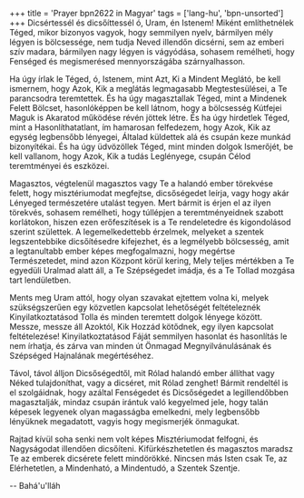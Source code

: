 +++
title = 'Prayer bpn2622 in Magyar'
tags = ['lang-hu', 'bpn-unsorted']
+++
Dicsértessél és dicsőíttessél ó, Uram, én Istenem! Miként említhetnélek Téged, mikor bizonyos vagyok, hogy semmilyen nyelv, bármilyen mély légyen is bölcsessége, nem tudja Neved illendőn dicsérni, sem az emberi szív madara, bármilyen nagy légyen is vágyódása, sohasem remélheti, hogy Fenséged és megismerésed mennyországába szárnyalhasson.

Ha úgy írlak le Téged, ó, Istenem, mint Azt, Ki a Mindent Meglátó, be kell ismernem, hogy Azok, Kik a meglátás legmagasabb Megtestesülései, a Te parancsodra teremtettek. És ha úgy magasztallak Téged, mint a Mindenek Felett Bölcset, hasonlóképpen be kell látnom, hogy a bölcsesség Kútfejei Maguk is Akaratod működése révén jöttek létre. És ha úgy hirdetlek Téged, mint a Hasonlíthatatlant, ím hamarosan felfedezem, hogy Azok, Kik az egység legbensőbb lényegei, Általad küldettek alá és csupán keze munkád bizonyítékai. És ha úgy üdvözöllek Téged, mint minden dolgok Ismerőjét, be kell vallanom, hogy Azok, Kik a tudás Leglényege, csupán Célod teremtményei és eszközei.

Magasztos, végtelenül magasztos vagy Te a halandó ember törekvése felett, hogy misztériumodat megfejtse, dicsőségedet leírja, vagy hogy akár Lényeged természetére utalást tegyen. Mert bármit is érjen el az ilyen törekvés, sohasem remélheti, hogy túllépjen a teremtményeidnek szabott korlátokon, hiszen ezen erőfeszítések is a Te rendeletedre és kigondolásod szerint születtek. A legemelkedettebb érzelmek, melyeket a szentek legszentebbike dicsőítésedre kifejezhet, és a legmélyebb bölcsesség, amit a legtanultabb ember képes megfogalmazni, hogy megértse Természetedet, mind azon Központ körül kering, Mely teljes mértékben a Te egyedüli Uralmad alatt áll, a Te Szépségedet imádja, és a Te Tollad mozgása tart lendületben.

Ments meg Uram attól, hogy olyan szavakat ejtettem volna ki, melyek szükségszerűen egy közvetlen kapcsolat lehetőségét feltételeznék Kinyilatkoztatásod Tolla és minden teremtett dolgok lényege között. Messze, messze áll Azoktól, Kik Hozzád kötődnek, egy ilyen kapcsolat feltételezése! Kinyilatkoztatásod Fáját semmilyen hasonlat és hasonlítás le nem írhatja, és zárva van minden út Önmagad Megnyilvánulásának és Szépséged Hajnalának megértéséhez.

Távol, távol álljon Dicsőségedtől, mit Rólad halandó ember állíthat vagy Néked tulajdoníthat, vagy a dicséret, mit Rólad zenghet! Bármit rendeltél is el szolgáidnak, hogy azáltal Fenségedet és Dicsőségedet a legillendőbben magasztalják, mindaz csupán irántuk való kegyelmed jele, hogy talán képesek legyenek olyan magasságba emelkedni, mely legbensőbb lényüknek megadatott, vagyis hogy megismerjék önmagukat.

Rajtad kívül soha senki nem volt képes Misztériumodat felfogni, és Nagyságodat illendően dicsőíteni. Kifürkészhetetlen és magasztos maradsz Te az emberek dicsérete felett mindörökké. Nincsen más Isten csak Te, az Elérhetetlen, a Mindenható, a Mindentudó, a Szentek Szentje.

-- Bahá'u'lláh
